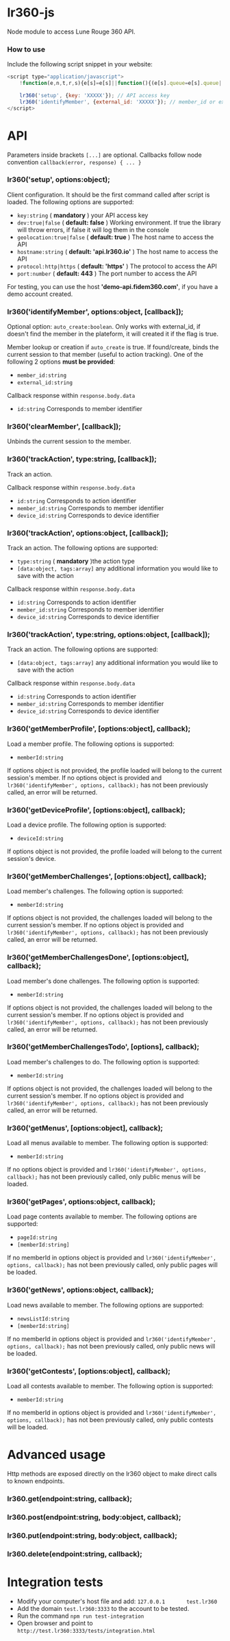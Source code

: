 # lr360-js
Node module to access Lune Rouge 360 API.

### How to use

Include the following script snippet in your website:

```javascript
<script type="application/javascript">
    !function(e,n,t,r,s){e[s]=e[s]||function(){(e[s].queue=e[s].queue||[]).push(arguments)},e[s].l=1*new Date;var u=n.createElement(t),a=n.getElementsByTagName(t)[0];u.async=1,u.src=r,a.parentNode.insertBefore(u,a)}(window,document,"script","//cdn.lr360.io/api/lr360.js","lr360");

    lr360('setup', {key: 'XXXXX'}); // API access key
    lr360('identifyMember', {external_id: 'XXXXX'}); // member_id or external_id, you can also add the auto_create flag to true, if you want to automatically create a member in the plateform
</script>
```

# API

Parameters inside brackets `[...]` are optional.
Callbacks follow node convention `callback(error, response) { ... }`

### lr360('setup', options:object);

Client configuration. It should be the first command called after script is loaded. The following options are supported:

* `key:string` ( **mandatory** ) your API access key
* `dev:true|false` ( **default: false** ) Working environment. If true the library will throw errors, if false it will log them in the console
* `geolocation:true|false` ( **default: true** ) The host name to access the API
* `hostname:string` ( **default: 'api.lr360.io'** ) The host name to access the API
* `protocol:http|https` ( **default: 'https'** ) The protocol to access the API
* `port:number` ( **default: 443** ) The port number to access the API

For testing, you can use the host **'demo-api.fidem360.com'**, if you have a demo account created.

### lr360('identifyMember', options:object, [callback]);

Optional option: `auto_create:boolean`. Only works with external_id, if doesn't find the member in the plateform, it will created it if the flag is true.

Member lookup or creation if `auto_create` is true. If found/create, binds the current session to that member (useful to action tracking). One of the following 2 options **must be provided**:

* `member_id:string` 
* `external_id:string`

Callback response within `response.body.data`

* `id:string` Corresponds to member identifier

### lr360('clearMember', \[callback\]);

Unbinds the current session to the member.

### lr360('trackAction', type:string, [callback]);

Track an action.

Callback response within `response.body.data`

* `id:string` Corresponds to action identifier
* `member_id:string` Corresponds to member identifier
* `device_id:string` Corresponds to device identifier

### lr360('trackAction', options:object, \[callback\]);

Track an action. The following options are supported:

* `type:string` ( **mandatory** )the action type  
* `[data:object, tags:array]` any additional information you would like to save with the action 

Callback response within `response.body.data`

* `id:string` Corresponds to action identifier
* `member_id:string` Corresponds to member identifier
* `device_id:string` Corresponds to device identifier

### lr360('trackAction', type:string, options:object, \[callback\]);

Track an action. The following options are supported:

* `[data:object, tags:array]` any additional information you would like to save with the action 

Callback response within `response.body.data`

* `id:string` Corresponds to action identifier
* `member_id:string` Corresponds to member identifier
* `device_id:string` Corresponds to device identifier

### lr360('getMemberProfile', \[options:object\], callback);

Load a member profile. The following options is supported:

* `memberId:string` 

If options object is not provided, the profile loaded will belong to the current session's member. 
If no options object is provided and `lr360('identifyMember', options, callback);` has not been previously called, an error will be returned.

### lr360('getDeviceProfile', \[options:object\], callback);

Load a device profile. The following option is supported:

* `deviceId:string` 

If options object is not provided, the profile loaded will belong to the current session's device.

### lr360('getMemberChallenges', \[options:object\], callback);

Load member's challenges. The following option is supported:

* `memberId:string` 

If options object is not provided, the challenges loaded will belong to the current session's member. 
If no options object is provided and `lr360('identifyMember', options, callback);` has not been previously called, an error will be returned.

### lr360('getMemberChallengesDone', \[options:object\], callback);

Load member's done challenges. The following option is supported:

* `memberId:string` 

If options object is not provided, the challenges loaded will belong to the current session's member. 
If no options object is provided and `lr360('identifyMember', options, callback);` has not been previously called, an error will be returned.

### lr360('getMemberChallengesTodo', \[options\], callback);

Load member's challenges to do. The following option is supported:

* `memberId:string` 

If options object is not provided, the challenges loaded will belong to the current session's member. 
If no options object is provided and `lr360('identifyMember', options, callback);` has not been previously called, an error will be returned.

### lr360('getMenus', \[options:object\], callback);

Load all menus available to member. The following option is supported:

* `memberId:string` 

If no options object is provided and `lr360('identifyMember', options, callback);` has not been previously called, only public menus will be loaded.

### lr360('getPages', options:object, callback);

Load page contents available to member. The following options are supported:

* `pageId:string`
* `[memberId:string]`

If no memberId in options object is provided and `lr360('identifyMember', options, callback);` has not been previously called, only public pages will be loaded.

### lr360('getNews', options:object, callback);

Load news available to member. The following options are supported:

* `newsListId:string`
* `[memberId:string]`

If no memberId in options object is provided and `lr360('identifyMember', options, callback);` has not been previously called, only public news will be loaded.

### lr360('getContests', \[options:object\], callback);

Load all contests available to member. The following option is supported:

* `memberId:string` 

If no memberId in options object is provided and `lr360('identifyMember', options, callback);` has not been previously called, only public contests will be loaded.

# Advanced usage

Http methods are exposed directly on the lr360 object to make direct calls to known endpoints.

### lr360.get(endpoint:string, callback);

### lr360.post(endpoint:string, body:object, callback);

### lr360.put(endpoint:string, body:object, callback);

### lr360.delete(endpoint:string, callback);

# Integration tests

* Modify your computer's host file and add: `127.0.0.1       test.lr360`
* Add the domain `test.lr360:3333` to the account to be tested.
* Run the command `npm run test-integration`
* Open browser and point to `http://test.lr360:3333/tests/integration.html`
